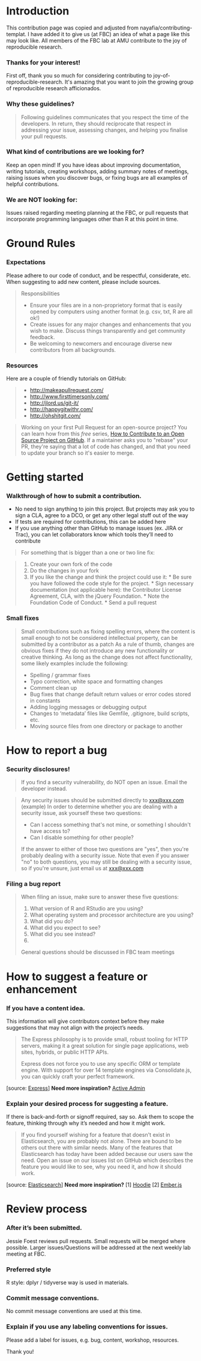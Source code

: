 # Introduction

This contribution page was copied and adjusted from nayafia/contributing-templat. I have added it to give us (at FBC) an idea of what a page like this may look like.
All members of the FBC lab at AMU contribute to the joy of reproducible research.

### Thanks for your interest!

First off, thank you so much for considering contributing to joy-of-reproducible-research. It's amazing that you want to join the growing group of reproducible research afficionados.

### Why these guidelines?

>Following guidelines communicates that you respect the time of the developers. In return, they should reciprocate that respect in addressing your issue, assessing changes, and helping you finalise your pull requests.

### What kind of contributions are we looking for?

Keep an open mind! If you have ideas about improving documentation, writing tutorials, creating workshops, adding summary notes of meetings, raising issues when you discover bugs, or fixing bugs are all examples of helpful contributions.

### We are NOT looking for:

Issues raised regarding meeting planning at the FBC, or pull requests that incorporate programming languages other than R at this point in time.

# Ground Rules
### Expectations
Please adhere to our code of conduct, and be respectful, considerate, etc. When suggesting to add new content, please include sources.

> Responsibilities
> * Ensure your files are in a non-proprietory format that is easily opened by computers using another format (e.g. csv, txt, R are all ok!)
> * Create issues for any major changes and enhancements that you wish to make. Discuss things transparently and get community feedback.
> * Be welcoming to newcomers and encourage diverse new contributors from all backgrounds.

### Resources
Here are a couple of friendly tutorials on GitHub: 

> * http://makeapullrequest.com/
> * http://www.firsttimersonly.com/
> * http://jlord.us/git-it/
> * http://happygitwithr.com/
> * http://ohshitgit.com/

> Working on your first Pull Request for an open-source project? You can learn how from this *free* series, [How to Contribute to an Open Source Project on GitHub](https://egghead.io/series/how-to-contribute-to-an-open-source-project-on-github).
> If a maintainer asks you to "rebase" your PR, they're saying that a lot of code has changed, and that you need to update your branch so it's easier to merge.

# Getting started
### Walkthrough of how to submit a contribution.
* No need to sign anything to join this project. But projects may ask you to sign a CLA, agree to a DCO, or get any other legal stuff out of the way
* If tests are required for contributions, this can be added here
* If you use anything other than GitHub to manage issues (ex. JIRA or Trac), you can let collaborators know which tools they’ll need to contribute

>For something that is bigger than a one or two line fix:

>1. Create your own fork of the code
>2. Do the changes in your fork
>3. If you like the change and think the project could use it:
    * Be sure you have followed the code style for the project.
    * Sign necessary documentation (not applicable here): the Contributor License Agreement, CLA, with the jQuery Foundation.
    * Note the Foundation Code of Conduct.
    * Send a pull request 

### Small fixes

> Small contributions such as fixing spelling errors, where the content is small enough to not be considered intellectual property, can be submitted by a contributor as a patch
> As a rule of thumb, changes are obvious fixes if they do not introduce any new functionality or creative thinking. As long as the change does not affect functionality, some likely examples include the following:
>* Spelling / grammar fixes
>* Typo correction, white space and formatting changes
>* Comment clean up
>* Bug fixes that change default return values or error codes stored in constants
>* Adding logging messages or debugging output
>* Changes to ‘metadata’ files like Gemfile, .gitignore, build scripts, etc.
>* Moving source files from one directory or package to another

# How to report a bug
### Security disclosures!
> If you find a security vulnerability, do NOT open an issue. Email the developer instead.

> Any security issues should be submitted directly to xxx@xxx.com (example)
> In order to determine whether you are dealing with a security issue, ask yourself these two questions:
> * Can I access something that's not mine, or something I shouldn't have access to?
> * Can I disable something for other people?
>
> If the answer to either of those two questions are "yes", then you're probably dealing with a security issue. Note that even if you answer "no" to both questions, you may still be dealing with a security issue, so if you're unsure, just email us at xxx@xxx.com

### Filing a bug report
> When filing an issue, make sure to answer these five questions:
>
> 1. What version of R and RStudio are you using?
> 2. What operating system and processor architecture are you using?
> 3. What did you do?
> 4. What did you expect to see?
> 5. What did you see instead?
> 6. 
> General questions should be discussed in FBC team meetings

# How to suggest a feature or enhancement
### If you have a content idea.
This information will give contributors context before they make suggestions that may not align with the project’s needs.

> The Express philosophy is to provide small, robust tooling for HTTP servers, making it a great solution for single page applications, web sites, hybrids, or public HTTP APIs.
>
> Express does not force you to use any specific ORM or template engine. With support for over 14 template engines via Consolidate.js, you can quickly craft your perfect framework.

[source: [Express](https://github.com/expressjs/express#philosophy)] **Need more inspiration?** [Active Admin](https://github.com/activeadmin/activeadmin#goals)

### Explain your desired process for suggesting a feature.
If there is back-and-forth or signoff required, say so. Ask them to scope the feature, thinking through why it’s needed and how it might work.

> If you find yourself wishing for a feature that doesn't exist in Elasticsearch, you are probably not alone. There are bound to be others out there with similar needs. Many of the features that Elasticsearch has today have been added because our users saw the need. Open an issue on our issues list on GitHub which describes the feature you would like to see, why you need it, and how it should work.

[source: [Elasticsearch](https://github.com/elastic/elasticsearch/blob/master/CONTRIBUTING.md#feature-requests)] **Need more inspiration?** [1] [Hoodie](https://github.com/hoodiehq/hoodie/blob/master/CONTRIBUTING.md#feature-requests) [2] [Ember.js](https://github.com/emberjs/ember.js/blob/master/CONTRIBUTING.md#requesting-a-feature)

# Review process
### After it’s been submitted.
Jessie Foest reviews pull requests. Small requests will be merged where possible. Larger issues/Questions will be addressed at the next weekly lab meeting at FBC.

### Preferred style
R style: dplyr / tidyverse way is used in materials. 

### Commit message conventions.
No commit message conventions are used at this time.

### Explain if you use any labeling conventions for issues.
Please add a label for issues, e.g. bug, content, workshop, resources.

Thank you!
